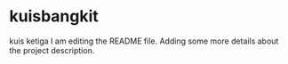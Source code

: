 # kuisbangkit
kuis ketiga
I am editing the README file. Adding some more details about the project description.
